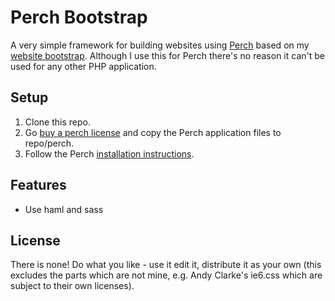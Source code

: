 # Perch Bootstrap
A very simple framework for building websites using [Perch](http://grabaperch.com) based on my [website bootstrap](https://github.com/mrappleton/website-bootstrap). Although I use this for Perch there's no reason it can't be used for any other PHP application.

## Setup
1. Clone this repo.
2. Go [buy a perch license](https://grabaperch.com/buy) and copy the Perch application files to repo/perch.
3. Follow the Perch [installation instructions](http://support.grabaperch.com/index.php?pg=kb.page&id=3).

## Features

* Use haml and sass

## License
There is none! Do what you like - use it edit it, distribute it as your own (this excludes the parts which are not mine, e.g. Andy Clarke's ie6.css which are subject to their own licenses).
